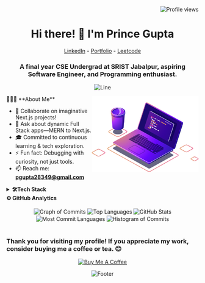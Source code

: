 <!--- Body Begins -->
<!-- Center-aligned header -->
<div align="center">
  <!-- Profile views counter -->
  <p align="right"> 
    <img src="https://komarev.com/ghpvc/?username=princegupta101&label=Profile%20views&color=0e75b6&style=flat" alt="Profile views" /> 
  </p>
  <h1>Hi there! 👋 I'm Prince Gupta</h1>
  <!-- Links to social profiles -->
  <p>
    <a href="https://www.linkedin.com/in/princegupta101/">LinkedIn</a> - 
    <a href="https://princegupta101.me/">Portfolio</a> -
    <a href="https://www.leetcode.com/princegupta101/">Leetcode</a>
  </p> 
</div>

<!-- Brief introduction -->
<h3 align="center">A final year CSE Undergrad at SRIST Jabalpur, aspiring Software Engineer, and Programming enthusiast.</h3>

<!-- Divider line -->
<p align="center">
  <img src="https://user-images.githubusercontent.com/85225156/171937799-8fc9e255-9889-4642-9c92-6df85fb86e82.gif" alt="Line" />
</p>
<!-- List of personal information -->
👨🏻‍💻 **About Me**<img src="https://github.com/Princegupta101/Princegupta101/blob/main/Assets/illustration.png?raw=true" width="280px" height="200px" align="right"> 

<!-- - 🌱 Mastering Next.js & TypeScript for robust web apps.-->
- 👯 Collaborate on imaginative Next.js projects!
- 💬 Ask about dynamic Full Stack apps—MERN to Next.js.
- 🎓 Committed to continuous learning & tech exploration.
- ⚡ Fun fact: Debugging with curiosity, not just tools.
- 📫 Reach me: **pgupta28349@gmail.com**
 

<!-- Icons representing the tech stack -->
<details> 
 <summary><b>🛠Tech Stack</b></summary><br>

<p align="center">
  <img src="https://user-images.githubusercontent.com/55057608/215124769-4e28bb35-6b77-4572-8769-42423bbf3803.png" alt="C" width="40" height="40"/>
  &nbsp;
  <img src="https://user-images.githubusercontent.com/55057608/215125719-b1eb21db-cd5d-4b96-a962-b13afef2fde5.png" alt="C++" width="40" height="40"/>
  &nbsp;
  <img src="https://raw.githubusercontent.com/devicons/devicon/master/icons/java/java-original.svg" width="40" height="40"alt="Java" />
  &nbsp;
  <img src="https://raw.githubusercontent.com/devicons/devicon/master/icons/python/python-original.svg" alt="Python" width="40" height="40"/>
  &nbsp;
  <img src="https://user-images.githubusercontent.com/55057608/215138834-6c7fc9f6-1ee1-464e-ad98-c5ae0f8dcde0.png" alt="JavaScript" width="40" height="40"/>
  &nbsp;
  <img src="https://github.com/kashishahuja2002/kashishahuja2002/assets/55057608/d9e5040e-31c0-451f-9312-40e59be3e748" alt="TypeScript" width="40" height="40"/>
  &nbsp;
  <img src="https://user-images.githubusercontent.com/55057608/215135875-f3a0f9ee-083e-4090-9d12-6a98bda40e18.png" alt="HTML" width="40" height="40"/>
  &nbsp;
  <img src="https://user-images.githubusercontent.com/55057608/215132531-c2bf186e-e6cf-4802-89df-093ba13248d3.png" alt="CSS" width="40" height="40"/>
  &nbsp;
  <img src="https://user-images.githubusercontent.com/55057608/215137273-32983d5d-fbdf-4f54-9afb-50e70c0c7696.png" alt="Sass" width="60" height="40"/>
   &nbsp;
  <img src="https://cdn.jsdelivr.net/gh/devicons/devicon/icons/tailwindcss/tailwindcss-original.svg" alt="Tailwind CSS" width="40" height="40" /> 
  &nbsp;
  <img src="https://user-images.githubusercontent.com/55057608/215129778-ca0e6263-095d-4bf6-a3bf-43e99e4413b0.png" alt="BootStrap" width="40" height="40"/>
   &nbsp;
  <br/>
  <img src="https://cdn.jsdelivr.net/gh/devicons/devicon/icons/nextjs/nextjs-original.svg" alt="Next.js" width="40" height="40"/> 
  &nbsp;
  <img src="https://user-images.githubusercontent.com/55057608/215139554-450c13fc-f06f-4e5d-a29e-4acea5ce82f2.png" alt="React.js" width="40" height="40"/>
  &nbsp;
  <img src="https://user-images.githubusercontent.com/55057608/215172117-1c6784a7-12b4-4917-954f-837e54b5e476.png" alt="Redux" width="40" height="40"/>
  &nbsp;
  <img src="https://github.com/kashishahuja2002/kashishahuja2002/assets/55057608/9bf28dec-af9a-4371-b01e-2182ac41e01d" alt="Node.js" width="40" height="40"/>
  &nbsp;
  <img src="https://raw.githubusercontent.com/devicons/devicon/master/icons/express/express-original.svg" alt="Express.js" width="40" height="40" /> 
  &nbsp;
  <img src="https://github.com/kashishahuja2002/kashishahuja2002/assets/55057608/c15f9d9d-a087-46fb-8f3f-64b48d2e9bf5" alt="MongoDB" width="40" height="40"/>
  &nbsp;
  <img src="https://github.com/kashishahuja2002/kashishahuja2002/assets/55057608/b653003c-4a24-4d20-8619-914f5f84cb00" alt="SQL" width="40" height="40"/>
  &nbsp;
  <img src="https://user-images.githubusercontent.com/55057608/215184579-9d4d5859-5dee-4eae-b581-714204c30f64.png" alt="Git" width="40" height="40"/>
  &nbsp;
  <img src="https://user-images.githubusercontent.com/55057608/215185998-d93c21d2-1a25-451f-bd9e-dbd3f0cc9de0.png" alt="GitHub" width="40" height="40"/>
  &nbsp;
  <img src="https://user-images.githubusercontent.com/55057608/215184827-93ec1b83-a9f6-47bd-aece-50c89c7e175b.png" alt="VS Code" width="40" height="40"/>
<br/>
<img src="https://img.shields.io/badge/Pandas-150455?style=for-the-badge&logo=pandas&logoColor=white" alt="Pandas">
<img src="https://img.shields.io/badge/Numpy-0E7ACE?style=for-the-badge&logo=numpy&logoColor=white" alt="Numpy">
<img src="https://img.shields.io/badge/scikit_learn-F7931E?style=for-the-badge&logo=scikit-learn&logoColor=white" alt="scikit-learn">
<img src="https://img.shields.io/badge/Vercel-000000?style=for-the-badge&logo=vercel&logoColor=white" alt="Vercel">
<img src="https://img.shields.io/badge/Figma-F24E1E?style=for-the-badge&logo=figma&logoColor=white" alt="Figma">
<img src="https://img.shields.io/badge/Windows-0F7BCF?style=for-the-badge&logo=Windows&logoColor=white" alt="Windows">
<img src="https://img.shields.io/badge/Linux-EDBD2B?style=for-the-badge&logo=Linux&logoColor=black" alt="Linux">
</p>
</details> 

<!-- GitHub Analytics -->
<summary><b>⚙️ GitHub Analytics</b></summary><br>
  <div align="center">
    <!-- Graph of Commits -->
    <img align="center" height="155em "  src="https://github-profile-summary-cards.vercel.app/api/cards/profile-details?username=princegupta101&theme=github_dark" alt="Graph of Commits" />
    <!-- Repositories per language -->
    <img align="center" height="155em"  src="http://github-profile-summary-cards.vercel.app/api/cards/repos-per-language?username=PrinceGupta101&theme=github_dark" alt="Top Languages" />
    <!-- GitHub stats -->
    <img align="center" height="155em"  src="http://github-profile-summary-cards.vercel.app/api/cards/stats?username=PrinceGupta101&theme=github_dark" alt="GitHub Stats" />
      <!-- Repositories per language -->
    <img align="center" height="155em"  src="http://github-profile-summary-cards.vercel.app/api/cards/most-commit-language?username=PrinceGupta101&theme=github_dark" alt="Most Commit Languages" />
    <!-- Histogram of Commits -->
    <img align="center" height="155em" src="https://github-profile-summary-cards.vercel.app/api/cards/productive-time?username=princegupta101&theme=github_dark" alt="Histogram of Commits" /></br>
  </div>
  
  </br>
<p align="center">
  <h3><b>Thank you for visiting my profile! If you appreciate my work, consider buying me a coffee or tea. 😊</b></h3>
</p>
<p align="center">
  <a href="https://buymeacoffee.com/sayyadmast3" target="_blank">
    <img src="https://cdn.buymeacoffee.com/buttons/v2/default-red.png" alt="Buy Me A Coffee" width="150"/>
  </a>
</p>
<p align="center">
  <img src="https://capsule-render.vercel.app/api?type=waving&color=gradient&height=60&section=footer" alt="Footer"/>
</p>
